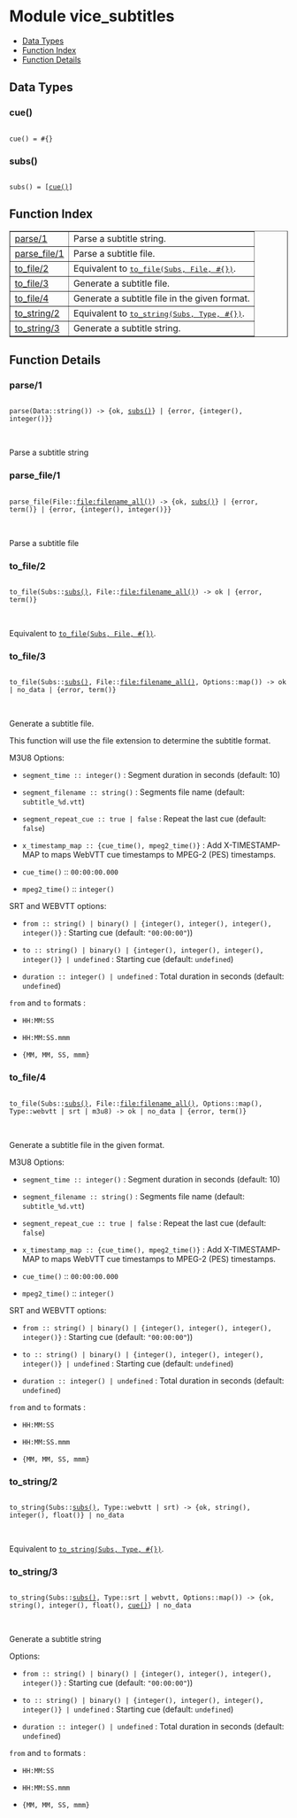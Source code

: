 

# Module vice_subtitles #
* [Data Types](#types)
* [Function Index](#index)
* [Function Details](#functions)

<a name="types"></a>

## Data Types ##




### <a name="type-cue">cue()</a> ###


<pre><code>
cue() = #{}
</code></pre>




### <a name="type-subs">subs()</a> ###


<pre><code>
subs() = [<a href="#type-cue">cue()</a>]
</code></pre>

<a name="index"></a>

## Function Index ##


<table width="100%" border="1" cellspacing="0" cellpadding="2" summary="function index"><tr><td valign="top"><a href="#parse-1">parse/1</a></td><td>
Parse a subtitle string.</td></tr><tr><td valign="top"><a href="#parse_file-1">parse_file/1</a></td><td>
Parse a subtitle file.</td></tr><tr><td valign="top"><a href="#to_file-2">to_file/2</a></td><td>Equivalent to <a href="#to_file-3"><tt>to_file(Subs, File, #{})</tt></a>.</td></tr><tr><td valign="top"><a href="#to_file-3">to_file/3</a></td><td> 
Generate a subtitle file.</td></tr><tr><td valign="top"><a href="#to_file-4">to_file/4</a></td><td> 
Generate a subtitle file in the given format.</td></tr><tr><td valign="top"><a href="#to_string-2">to_string/2</a></td><td>Equivalent to <a href="#to_string-3"><tt>to_string(Subs, Type, #{})</tt></a>.</td></tr><tr><td valign="top"><a href="#to_string-3">to_string/3</a></td><td> 
Generate a subtitle string.</td></tr></table>


<a name="functions"></a>

## Function Details ##

<a name="parse-1"></a>

### parse/1 ###

<pre><code>
parse(Data::string()) -&gt; {ok, <a href="#type-subs">subs()</a>} | {error, {integer(), integer()}}
</code></pre>
<br />

Parse a subtitle string

<a name="parse_file-1"></a>

### parse_file/1 ###

<pre><code>
parse_file(File::<a href="file.md#type-filename_all">file:filename_all()</a>) -&gt; {ok, <a href="#type-subs">subs()</a>} | {error, term()} | {error, {integer(), integer()}}
</code></pre>
<br />

Parse a subtitle file

<a name="to_file-2"></a>

### to_file/2 ###

<pre><code>
to_file(Subs::<a href="#type-subs">subs()</a>, File::<a href="file.md#type-filename_all">file:filename_all()</a>) -&gt; ok | {error, term()}
</code></pre>
<br />

Equivalent to [`to_file(Subs, File, #{})`](#to_file-3).

<a name="to_file-3"></a>

### to_file/3 ###

<pre><code>
to_file(Subs::<a href="#type-subs">subs()</a>, File::<a href="file.md#type-filename_all">file:filename_all()</a>, Options::map()) -&gt; ok | no_data | {error, term()}
</code></pre>
<br />


Generate a subtitle file.

This function will use the file extension to determine the subtitle format.

M3U8 Options:

* `segment_time :: integer()` : Segment duration in seconds (default: 10)

* `segment_filename :: string()` : Segments file name (default: `subtitle_%d.vtt`)

* `segment_repeat_cue :: true | false` : Repeat the last cue (default: `false`)

* `x_timestamp_map :: {cue_time(), mpeg2_time()}` : Add X-TIMESTAMP-MAP to  maps WebVTT cue timestamps to MPEG-2 (PES) timestamps.

* `cue_time()` :: `00:00:00.000`

* `mpeg2_time()` :: `integer()`



SRT and WEBVTT options:

* `from :: string() | binary() | {integer(), integer(), integer(), integer()}` : Starting cue (default: `"00:00:00"`))

* `to :: string() | binary() | {integer(), integer(), integer(), integer()} | undefined` : Starting cue (default: `undefined`)

* `duration :: integer() | undefined` : Total duration in seconds (default: `undefined`)


`from` and `to` formats :

* `HH:MM:SS`

* `HH:MM:SS.mmm`

* `{MM, MM, SS, mmm}`


<a name="to_file-4"></a>

### to_file/4 ###

<pre><code>
to_file(Subs::<a href="#type-subs">subs()</a>, File::<a href="file.md#type-filename_all">file:filename_all()</a>, Options::map(), Type::webvtt | srt | m3u8) -&gt; ok | no_data | {error, term()}
</code></pre>
<br />


Generate a subtitle file in the given format.

M3U8 Options:

* `segment_time :: integer()` : Segment duration in seconds (default: 10)

* `segment_filename :: string()` : Segments file name (default: `subtitle_%d.vtt`)

* `segment_repeat_cue :: true | false` : Repeat the last cue (default: `false`)

* `x_timestamp_map :: {cue_time(), mpeg2_time()}` : Add X-TIMESTAMP-MAP to  maps WebVTT cue timestamps to MPEG-2 (PES) timestamps.

* `cue_time()` :: `00:00:00.000`

* `mpeg2_time()` :: `integer()`




SRT and WEBVTT options:

* `from :: string() | binary() | {integer(), integer(), integer(), integer()}` : Starting cue (default: `"00:00:00"`))

* `to :: string() | binary() | {integer(), integer(), integer(), integer()} | undefined` : Starting cue (default: `undefined`)

* `duration :: integer() | undefined` : Total duration in seconds (default: `undefined`)


`from` and `to` formats :

* `HH:MM:SS`

* `HH:MM:SS.mmm`

* `{MM, MM, SS, mmm}`


<a name="to_string-2"></a>

### to_string/2 ###

<pre><code>
to_string(Subs::<a href="#type-subs">subs()</a>, Type::webvtt | srt) -&gt; {ok, string(), integer(), float()} | no_data
</code></pre>
<br />

Equivalent to [`to_string(Subs, Type, #{})`](#to_string-3).

<a name="to_string-3"></a>

### to_string/3 ###

<pre><code>
to_string(Subs::<a href="#type-subs">subs()</a>, Type::srt | webvtt, Options::map()) -&gt; {ok, string(), integer(), float(), <a href="#type-cue">cue()</a>} | no_data
</code></pre>
<br />


Generate a subtitle string

Options:

* `from :: string() | binary() | {integer(), integer(), integer(), integer()}` : Starting cue (default: `"00:00:00"`))

* `to :: string() | binary() | {integer(), integer(), integer(), integer()} | undefined` : Starting cue (default: `undefined`)

* `duration :: integer() | undefined` : Total duration in seconds (default: `undefined`)


`from` and `to` formats :

* `HH:MM:SS`

* `HH:MM:SS.mmm`

* `{MM, MM, SS, mmm}`


